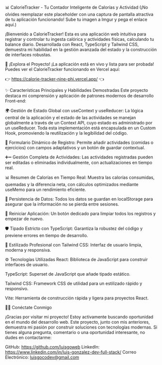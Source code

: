 📊 CalorieTracker - Tu Contador Inteligente de Calorías y Actividad
(¡No olvides reemplazar este placeholder con una captura de pantalla atractiva de tu aplicación funcionando! Sube tu imagen a Imgur y pega el enlace aquí.)

¡Bienvenido a CalorieTracker! Esta es una aplicación web intuitiva para registrar y controlar tu ingesta calórica y actividades físicas, calculando tu balance diario. Desarrollada con React, TypeScript y Tailwind CSS, demuestra mi habilidad en la gestión avanzada del estado y la construcción de interfaces robustas.

🚀 ¡Explora el Proyecto!
¡La aplicación está en vivo y lista para ser probada! Puedes ver el CalorieTracker funcionando en Vercel aquí:

👉 https://calorie-tracker-nine-phi.vercel.app/ 👈

✨ Características Principales y Habilidades Demostradas
Este proyecto destaca mi comprensión y aplicación de patrones modernos de desarrollo Front-end:

🌍 Gestión de Estado Global con useContext y useReducer: La lógica central de la aplicación y el estado de las actividades se manejan globalmente a través de un Context API, cuyo estado es administrado por un useReducer. Toda esta implementación está encapsulada en un Custom Hook, promoviendo la reutilización y la legibilidad del código.

📝 Formulario Dinámico de Registro: Permite añadir actividades (comidas o ejercicios) con campos adaptativos y un botón de guardar contextual.

➕➖ Gestión Completa de Actividades: Las actividades registradas pueden ser editadas o eliminadas individualmente, con actualizaciones en tiempo real.

📊 Resumen de Calorías en Tiempo Real: Muestra las calorías consumidas, quemadas y la diferencia neta, con cálculos optimizados mediante useMemo para un rendimiento eficiente.

💾 Persistencia de Datos: Todos los datos se guardan en localStorage para asegurar que la información no se pierda entre sesiones.

🔄 Reiniciar Aplicación: Un botón dedicado para limpiar todos los registros y empezar de nuevo.

🛡️ Tipado Estricto con TypeScript: Garantiza la robustez del código y previene errores en tiempo de desarrollo.

🎨 Estilizado Profesional con Tailwind CSS: Interfaz de usuario limpia, moderna y responsiva.

⚙️ Tecnologías Utilizadas
React: Biblioteca de JavaScript para construir interfaces de usuario.

TypeScript: Superset de JavaScript que añade tipado estático.

Tailwind CSS: Framework CSS de utilidad para un estilizado rápido y responsivo.

Vite: Herramienta de construcción rápida y ligera para proyectos React.

🧑‍💻 Conéctate Conmigo

¡Gracias por visitar mi proyecto! Estoy activamente buscando oportunidad en el mundo del desarrollo web. Este proyecto, junto con mis anteriores, demuestra mi pasión por construir soluciones con tecnologías modernas. Si tienes alguna pregunta, comentario o una oportunidad interesante, no dudes en contactarme:

GitHub: https://github.com/luisgoweb
LinkedIn: https://www.linkedin.com/in/luis-gonzalez-dev-full-stack/
Correo Electrónico: luisgocodev@gmail.com
